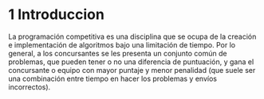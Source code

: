 # 1 Introduccion
La programación competitiva es una disciplina que se ocupa de la creación e implementación de algoritmos bajo una limitación de tiempo. Por lo general, a los concursantes se les presenta un conjunto común de problemas, que pueden tener o no una diferencia de puntuación, y gana el concursante o equipo con mayor puntaje y menor penalidad (que suele ser una combinación entre tiempo en hacer los problemas y envíos incorrectos).
